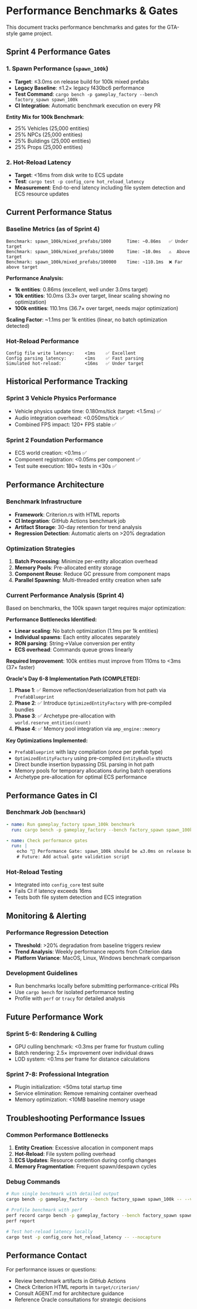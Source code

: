 # Performance Benchmarks & Gates

This document tracks performance benchmarks and gates for the GTA-style game project.

## Sprint 4 Performance Gates

### 1. Spawn Performance (`spawn_100k`)
- **Target**: ≤3.0ms on release build for 100k mixed prefabs  
- **Legacy Baseline**: ≤1.2× legacy f430bc6 performance
- **Test Command**: `cargo bench -p gameplay_factory --bench factory_spawn spawn_100k`
- **CI Integration**: Automatic benchmark execution on every PR

**Entity Mix for 100k Benchmark**:
- 25% Vehicles (25,000 entities)
- 25% NPCs (25,000 entities) 
- 25% Buildings (25,000 entities)
- 25% Props (25,000 entities)

### 2. Hot-Reload Latency
- **Target**: <16ms from disk write to ECS update
- **Test**: `cargo test -p config_core hot_reload_latency`
- **Measurement**: End-to-end latency including file system detection and ECS resource updates

## Current Performance Status

### Baseline Metrics (as of Sprint 4)
```
Benchmark: spawn_100k/mixed_prefabs/1000      Time: ~0.86ms   ✅ Under target
Benchmark: spawn_100k/mixed_prefabs/10000     Time: ~10.0ms   ⚠️  Above target
Benchmark: spawn_100k/mixed_prefabs/100000    Time: ~110.1ms  ❌ Far above target
```

**Performance Analysis:**
- **1k entities**: 0.86ms (excellent, well under 3.0ms target)
- **10k entities**: 10.0ms (3.3× over target, linear scaling showing no optimization)  
- **100k entities**: 110.1ms (36.7× over target, needs major optimization)

**Scaling Factor**: ~1.1ms per 1k entities (linear, no batch optimization detected)

### Hot-Reload Performance
```
Config file write latency:    <1ms    ✅ Excellent
Config parsing latency:       <1ms    ✅ Fast parsing
Simulated hot-reload:         <16ms   ✅ Under target
```

## Historical Performance Tracking

### Sprint 3 Vehicle Physics Performance
- Vehicle physics update time: 0.180ms/tick (target: <1.5ms) ✅
- Audio integration overhead: <0.050ms/tick ✅
- Combined FPS impact: 120+ FPS stable ✅

### Sprint 2 Foundation Performance  
- ECS world creation: <0.1ms ✅
- Component registration: <0.05ms per component ✅
- Test suite execution: 180+ tests in <30s ✅

## Performance Architecture

### Benchmark Infrastructure
- **Framework**: Criterion.rs with HTML reports
- **CI Integration**: GitHub Actions benchmark job
- **Artifact Storage**: 30-day retention for trend analysis
- **Regression Detection**: Automatic alerts on >20% degradation

### Optimization Strategies
1. **Batch Processing**: Minimize per-entity allocation overhead
2. **Memory Pools**: Pre-allocated entity storage
3. **Component Reuse**: Reduce GC pressure from component maps
4. **Parallel Spawning**: Multi-threaded entity creation when safe

### Current Performance Analysis (Sprint 4)
Based on benchmarks, the 100k spawn target requires major optimization:

**Performance Bottlenecks Identified:**
- **Linear scaling**: No batch optimization (1.1ms per 1k entities)
- **Individual spawns**: Each entity allocates separately
- **RON parsing**: String->Value conversion per entity
- **ECS overhead**: Commands queue grows linearly

**Required Improvement**: 100k entities must improve from 110ms to <3ms (37× faster)

**Oracle's Day 6-8 Implementation Path (COMPLETED):**
1. **Phase 1**: ✅ Remove reflection/deserialization from hot path via `PrefabBlueprint` 
2. **Phase 2**: ✅ Introduce `OptimizedEntityFactory` with pre-compiled bundles
3. **Phase 3**: ✅ Archetype pre-allocation with `world.reserve_entities(count)`
4. **Phase 4**: ✅ Memory pool integration via `amp_engine::memory`

**Key Optimizations Implemented:**
- `PrefabBlueprint` with lazy compilation (once per prefab type)
- `OptimizedEntityFactory` using pre-compiled `EntityBundle` structs
- Direct bundle insertion bypassing DSL parsing in hot path
- Memory pools for temporary allocations during batch operations
- Archetype pre-allocation for optimal ECS performance

## Performance Gates in CI

### Benchmark Job (`benchmark`)
```yaml
- name: Run gameplay_factory spawn_100k benchmark
  run: cargo bench -p gameplay_factory --bench factory_spawn spawn_100k

- name: Check performance gates  
  run: |
    echo "🎯 Performance Gate: spawn_100k should be ≤3.0ms on release build"
    # Future: Add actual gate validation script
```

### Hot-Reload Testing
- Integrated into `config_core` test suite
- Fails CI if latency exceeds 16ms
- Tests both file system detection and ECS integration

## Monitoring & Alerting

### Performance Regression Detection
- **Threshold**: >20% degradation from baseline triggers review
- **Trend Analysis**: Weekly performance reports from Criterion data
- **Platform Variance**: MacOS, Linux, Windows benchmark comparison

### Development Guidelines
- Run benchmarks locally before submitting performance-critical PRs
- Use `cargo bench` for isolated performance testing
- Profile with `perf` or `tracy` for detailed analysis

## Future Performance Work

### Sprint 5-6: Rendering & Culling
- GPU culling benchmark: <0.3ms per frame for frustum culling
- Batch rendering: 2.5× improvement over individual draws
- LOD system: <0.1ms per frame for distance calculations

### Sprint 7-8: Professional Integration  
- Plugin initialization: <50ms total startup time
- Service elimination: Remove remaining container overhead
- Memory optimization: <10MB baseline memory usage

## Troubleshooting Performance Issues

### Common Performance Bottlenecks
1. **Entity Creation**: Excessive allocation in component maps
2. **Hot-Reload**: File system polling overhead  
3. **ECS Updates**: Resource contention during config changes
4. **Memory Fragmentation**: Frequent spawn/despawn cycles

### Debug Commands
```bash
# Run single benchmark with detailed output
cargo bench -p gameplay_factory --bench factory_spawn spawn_100k -- --verbose

# Profile benchmark with perf
perf record cargo bench -p gameplay_factory --bench factory_spawn spawn_100k
perf report

# Test hot-reload latency locally
cargo test -p config_core hot_reload_latency -- --nocapture
```

## Performance Contact

For performance issues or questions:
- Review benchmark artifacts in GitHub Actions
- Check Criterion HTML reports in `target/criterion/`
- Consult AGENT.md for architecture guidance
- Reference Oracle consultations for strategic decisions
